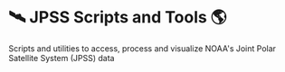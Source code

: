 # 🛰️ JPSS Scripts and Tools 🌎
Scripts and utilities to access, process and visualize NOAA's Joint Polar Satellite System (JPSS) data
